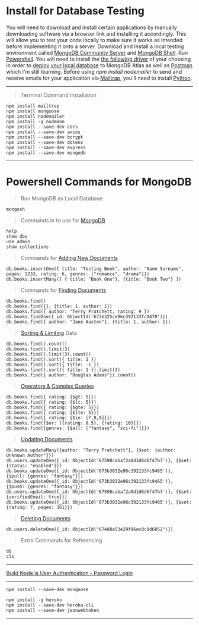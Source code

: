# Install for Database Testing

You will need to download and install certain applications by manually downloading software via a browser link and installing it accordingly. This will allow you to test your code locally to make sure it works as intended before implementing it onto a server. Download and Install a local testing environment called [MongoDB Community Server](https://fastdl.mongodb.org/windows/mongodb-windows-x86_64-8.0.5-signed.msi) and [MongoDB Shell](https://downloads.mongodb.com/compass/mongodb-compass-1.45.3-win32-x64.exe). Run [Powershell](https://en.wikipedia.org/wiki/PowerShell). You will need to install the [the following driver](https://www.mongodb.com/docs/drivers/) of your choosing in order to [deploy your local database](https://www.youtube.com/watch?v=a3H9rIj07sk) to MongoDB Atlas as well as [Postman](https://www.postman.com/) which I'm still learning. Before using _npm install nodemailer_ to send and receive emails for your application via [Mailtrap](https://mailtrap.io), you'll need to install [Python](https://www.python.org/downloads/).

---

> Terminal Command Installation

    npm install mailtrap
    npm install mongoose
    npm install nodemailer
    npm install -g nodemon
    npm install --save-dev cors
    npm install --save-dev axios
    npm install --save-dev bcrypt
    npm install --save-dev dotenv
    npm install --save-dev express
    npm install --save-dev mongodb
---

# Powershell Commands for MongoDB

> Run MongoDB as Local Database

    mongosh

> Commands in to use for [MongoDB](https://www.youtube.com/watch?v=jR49YGYXdxc)

    help
    show dbs
    use admin
    show collections

> Commands for [Adding New Documents](https://www.youtube.com/watch?v=g3Z0Av9yRSs)

    db.books.insertOne({ title: "Testing Book", author: "Name Surname", pages: 1233, rating: 6, genres: ["romance", "drama"]})
    db.books.insertMany([ { title: "Book One"}, {title: "Book Two"} ])

> Commands for [Finding Documents](https://www.youtube.com/watch?v=FLl9m4XwbqQ)

    db.books.find()
    db.books.find({}, {title: 1, author: 1})
    db.books.find({ author: "Terry Pratchett, rating: 9 })
    db.books.findOne({_id: ObjectId('673b325ce96c392133fc9470')})
    db.books.find({ author: "Jane Austen"}, {title: 1, author: 1})

> [Sorting & Limiting](https://www.youtube.com/watch?v=vI4GdN5wBTQ) Data

    db.books.find().count()
    db.books.find().limit(3)
    db.books.find().limit(3).count()
    db.books.find().sort({ title: 1 })
    db.books.find().sort({ title: -1 })
    db.books.find().sort({ title: 1 }).limit(3)
    db.books.find({ author: "Douglas Adams"}).count()

> [Operators & Complex Queries](https://www.youtube.com/watch?v=NRKGZdJTf48)

    db.books.find({ rating: {$gt: 5}})
    db.books.find({ rating: {$lt: 5}})
    db.books.find({ rating: {$gte: 5}})
    db.books.find({ rating: {$lte: 5}})
    db.books.find({ rating: {$in: [7,8,9]}})
    db.books.find({$or: [{rating: 8.5}, {rating: 10}]})
    db.books.find({genres: {$all: ["fantasy", "sci-fi"]}})

> [Updating Documents](https://www.youtube.com/watch?v=s8YG0GvQInY)

    db.books.updateMany({author: "Terry Pratchett"}, {$set: {author: Unknown Author"}})
    db.users.updateOne({_id: ObjectId('67598cabaf2a0d1d6d6f47b7')}, {$set: {status: "enabled"}})
    db.books.updateOne({_id: ObjectId('673b3032e96c392133fc9465')}, {$pull: {genres: "fantasy"}})
    db.books.updateOne({_id: ObjectId('673b3032e96c392133fc9465')}, {$push: {genres: "fantasy"}})
    db.users.updateOne({_id: ObjectId('67598cabaf2a0d1d6d6f47b7')}, {$set: {verifiedEmail: true}})
    db.books.updateOne({_id: ObjectId('673b3032e96c392133fc9465')}, {$set: {rating: 7, pages: 361}})

> [Deleting Documents](https://www.youtube.com/watch?v=hq7gGo-1CgM)

    db.users.deleteOne({_id: ObjectId("674d8a53e29f96ec8c9d6852")})

> Extra Commands for Referencing

    db
    cls

---

[Build Node.js User Authentication - Password Login](https://www.youtube.com/watch?v=Ud5xKCYQTjM)

---

    npm install --save-dev mongoose

    npm install -g heroku
    npm install --save-dev heroku-cli
    npm install --save-dev jsonwebtoken

---
